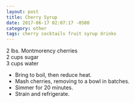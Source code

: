 ```yaml
---
layout: post
title: Cherry Syrup
date: 2017-06-17 02:07:17 -0500
category: other
tags: cherry cocktails fruit syrup drinks
---
```

2 lbs. Montmorency cherries  
2 cups sugar  
3 cups water  
<ul>
 	<li>Bring to boil, then reduce heat.</li>
 	<li>Mash cherries, removing to a bowl in batches.</li>
 	<li>Simmer for 20 minutes.</li>
 	<li>Strain and refrigerate.</li>
</ul>
